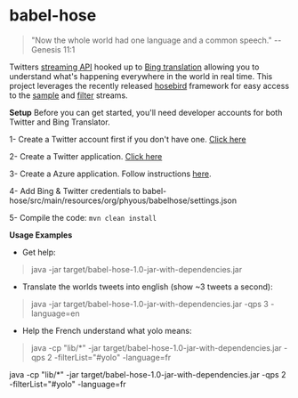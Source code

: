 babel-hose
=====

> "Now the whole world had one language and a common speech."
> 	-- Genesis 11:1

Twitters [streaming API](https://dev.twitter.com/docs/streaming-apis) hooked up to [Bing translation](http://www.bing.com/translator/) allowing you to understand what's happening everywhere in the world in real time.
This project leverages the recently released [hosebird](https://github.com/twitter/hbc) framework for easy access to the [sample](https://dev.twitter.com/docs/api/1.1/get/statuses/sample) and [filter](https://dev.twitter.com/docs/api/1.1/post/statuses/filter) streams.

**Setup**
Before you can get started, you'll need developer accounts for both Twitter and Bing Translator.

1- Create a Twitter account first if you don't have one. [Click here](https://twitter.com/)

2- Create a Twitter application. [Click here](https://dev.twitter.com/apps/new)

3- Create a Azure application. Follow instructions [here](http://www.restlessprogrammer.com/2013/03/setting-up-free-bing-translator-api.html).

4- Add Bing & Twitter credentials to babel-hose/src/main/resources/org/phyous/babelhose/settings.json

5- Compile the code:
```mvn clean install```

**Usage Examples**
* Get help:
> java -jar target/babel-hose-1.0-jar-with-dependencies.jar

* Translate the worlds tweets into english (show ~3 tweets a second):
> java -jar target/babel-hose-1.0-jar-with-dependencies.jar -qps 3 -language=en

* Help the French understand what yolo means:
> java -cp "lib/*" -jar target/babel-hose-1.0-jar-with-dependencies.jar -qps 2 -filterList="#yolo" -language=fr

java -cp "lib/*" -jar target/babel-hose-1.0-jar-with-dependencies.jar -qps 2 -filterList="#yolo" -language=fr
